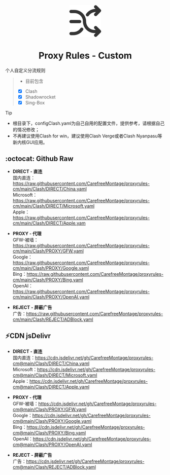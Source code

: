 <div align=center><img width="100" src="/source/diversion.png"/></div>

<h1 align=center> Proxy Rules - Custom </h1>

个人自定义分流规则<br />
> - 目前包含
> - [x] Clash
> - [x] Shadowrocket
> - [x] Sing-Box

> [!TIP]
> - 根目录下，configClash.yaml为自己自用的配置文件，提供参考，请根据自己的情况修改；
> - 不再建议使用Clash for win，建议使用Clash Verge或者Clash Nyanpasu等新内核GUI应用。


## :octocat: Github Raw
- **DIRECT - 直连**<br />
国内直连： https://raw.githubusercontent.com/CarefreeMontage/proxyrules-cm/main/Clash/DIRECT/China.yaml<br />
Microsoft：https://raw.githubusercontent.com/CarefreeMontage/proxyrules-cm/main/Clash/DIRECT/Microsoft.yaml<br />
Apple：https://raw.githubusercontent.com/CarefreeMontage/proxyrules-cm/main/Clash/DIRECT/Apple.yam

- **PROXY - 代理**<br />
GFW-被墙：https://raw.githubusercontent.com/CarefreeMontage/proxyrules-cm/main/Clash/PROXY/GFW.yaml<br />
Google：https://raw.githubusercontent.com/CarefreeMontage/proxyrules-cm/main/Clash/PROXY/Google.yaml<br />
Bing：https://raw.githubusercontent.com/CarefreeMontage/proxyrules-cm/main/Clash/PROXY/Bing.yaml<br />
OpenAI：https://raw.githubusercontent.com/CarefreeMontage/proxyrules-cm/main/Clash/PROXY/OpenAI.yaml

- **REJECT - 屏蔽广告**<br />
广告：https://raw.githubusercontent.com/CarefreeMontage/proxyrules-cm/main/Clash/REJECT/ADBlock.yaml

## ⚡CDN jsDelivr
- **DIRECT - 直连**<br />
国内直连：https://cdn.jsdelivr.net/gh/CarefreeMontage/proxyrules-cm@main/Clash/DIRECT/China.yaml<br />
Microsoft：https://cdn.jsdelivr.net/gh/CarefreeMontage/proxyrules-cm@main/Clash/DIRECT/Microsoft.yaml<br />
Apple：https://cdn.jsdelivr.net/gh/CarefreeMontage/proxyrules-cm@main/Clash/DIRECT/Apple.yaml

- **PROXY - 代理**<br />
GFW-被墙：https://cdn.jsdelivr.net/gh/CarefreeMontage/proxyrules-cm@main/Clash/PROXY/GFW.yaml<br />
Google：https://cdn.jsdelivr.net/gh/CarefreeMontage/proxyrules-cm@main/Clash/PROXY/Google.yaml<br />
Bing：https://cdn.jsdelivr.net/gh/CarefreeMontage/proxyrules-cm@main/Clash/PROXY/Bing.yaml<br />
OpenAI：https://cdn.jsdelivr.net/gh/CarefreeMontage/proxyrules-cm@main/Clash/PROXY/OpenAI.yaml

- **REJECT - 屏蔽广告**<br />
广告：https://cdn.jsdelivr.net/gh/CarefreeMontage/proxyrules-cm@main/Clash/REJECT/ADBlock.yaml